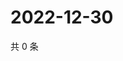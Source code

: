 # 2022-12-30

共 0 条

<!-- BEGIN WEIBO -->
<!-- 最后更新时间 Fri Dec 30 2022 14:17:44 GMT+0800 (China Standard Time) -->

<!-- END WEIBO -->
